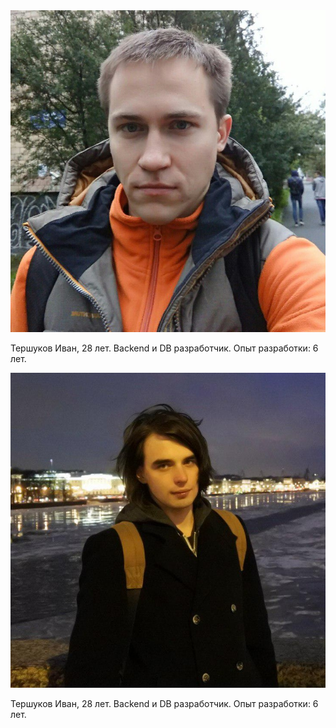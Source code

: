<html>
 <head>
  <meta http-equiv="Content-Type" content="text/html; charset=utf-8">
  <link rel="stylesheet" href="style.css">
 </head>
 <body>
  <div class="users-row">
    <div class="user-block">
      <img class="photo-user" src="ivan_c.jpg" alt="Тершуков Иван">
      <p class="desc-user">Тершуков Иван, 28 лет.
         Backend и DB разработчик.
         Опыт разработки: 6 лет. </p>
    </div>
    <div class="user-block">
      <img class="photo-user" src="roma_c.jpg" alt="Тершуков Иван">
      <p class="desc-user">Тершуков Иван, 28 лет.
         Backend и DB разработчик.
         Опыт разработки: 6 лет. </p>
     </div>
   </div>
 </body>
</html>
